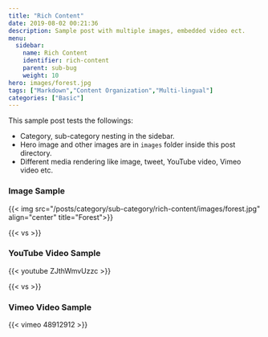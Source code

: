 ```yaml
---
title: "Rich Content"
date: 2019-08-02 00:21:36
description: Sample post with multiple images, embedded video ect.
menu:
  sidebar:
    name: Rich Content
    identifier: rich-content
    parent: sub-bug
    weight: 10
hero: images/forest.jpg
tags: ["Markdown","Content Organization","Multi-lingual"]
categories: ["Basic"]
---
```


This sample post tests the followings:

- Category, sub-category nesting in the sidebar.
- Hero image and other images are in `images` folder inside this post directory.
- Different media rendering like image, tweet, YouTube video, Vimeo video etc.

### Image Sample

{{< img src="/posts/category/sub-category/rich-content/images/forest.jpg" align="center" title="Forest">}}

{{< vs >}}


### YouTube Video Sample

{{< youtube ZJthWmvUzzc >}}

{{< vs >}}

### Vimeo Video Sample

{{< vimeo 48912912 >}}